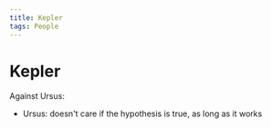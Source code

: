 ```yaml
---
title: Kepler
tags: People
---
```


# Kepler

Against Ursus:
- Ursus: doesn't care if the hypothesis is true, as long as it works